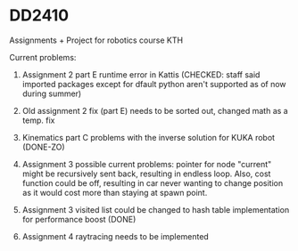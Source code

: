 # DD2410
Assignments + Project for robotics course KTH

Current problems:

1. Assignment 2 part E runtime error in Kattis (CHECKED: staff said imported packages except for dfault python aren't supported as of now during summer)

2. Old assignment 2 fix (part E) needs to be sorted out, changed math as a temp. fix

3. Kinematics part C problems with the inverse solution for KUKA robot (DONE-ZO)

4. Assignment 3 possible current problems: pointer for node "current" might be recursively sent back, resulting in endless loop. Also, cost function could be off, resulting in car never wanting to change position as it would cost more than staying at spawn point.

5. Assignment 3 visited list could be changed to hash table implementation for performance boost (DONE)

6. Assignment 4 raytracing needs to be implemented
